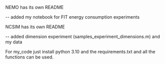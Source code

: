 NEMO has its own README

 -- added my notebook for FIT energy consumption experiments

NCSIM has its own README

 -- added dimension experiment (samples_experiment_dimensions.m) and my data

For my_code just install python 3.10 and the requirements.txt and all the functions can be used.
